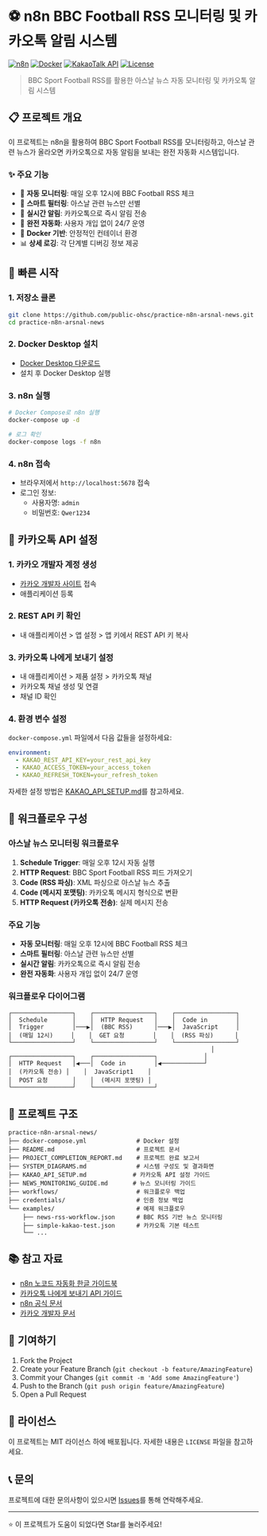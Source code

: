 # ⚽ n8n BBC Football RSS 모니터링 및 카카오톡 알림 시스템

[![n8n](https://img.shields.io/badge/n8n-1.116.2-blue.svg)](https://n8n.io/)
[![Docker](https://img.shields.io/badge/Docker-28.3.2-blue.svg)](https://www.docker.com/)
[![KakaoTalk API](https://img.shields.io/badge/KakaoTalk-API-yellow.svg)](https://developers.kakao.com/)
[![License](https://img.shields.io/badge/License-MIT-green.svg)](LICENSE)

> BBC Sport Football RSS를 활용한 아스날 뉴스 자동 모니터링 및 카카오톡 알림 시스템

## 📋 프로젝트 개요

이 프로젝트는 n8n을 활용하여 BBC Sport Football RSS를 모니터링하고, 아스날 관련 뉴스가 올라오면 카카오톡으로 자동 알림을 보내는 완전 자동화 시스템입니다.

### ✨ 주요 기능

- 🔄 **자동 모니터링**: 매일 오후 12시에 BBC Football RSS 체크
- 🎯 **스마트 필터링**: 아스날 관련 뉴스만 선별
- 📱 **실시간 알림**: 카카오톡으로 즉시 알림 전송
- 🤖 **완전 자동화**: 사용자 개입 없이 24/7 운영
- 🐳 **Docker 기반**: 안정적인 컨테이너 환경
- 📊 **상세 로깅**: 각 단계별 디버깅 정보 제공

## 🚀 빠른 시작

### 1. 저장소 클론
```bash
git clone https://github.com/public-ohsc/practice-n8n-arsnal-news.git
cd practice-n8n-arsnal-news
```

### 2. Docker Desktop 설치
- [Docker Desktop 다운로드](https://www.docker.com/products/docker-desktop/)
- 설치 후 Docker Desktop 실행

### 3. n8n 실행
```bash
# Docker Compose로 n8n 실행
docker-compose up -d

# 로그 확인
docker-compose logs -f n8n
```

### 4. n8n 접속
- 브라우저에서 `http://localhost:5678` 접속
- 로그인 정보:
  - 사용자명: `admin`
  - 비밀번호: `Qwer1234`

## 📱 카카오톡 API 설정

### 1. 카카오 개발자 계정 생성
- [카카오 개발자 사이트](https://developers.kakao.com/) 접속
- 애플리케이션 등록

### 2. REST API 키 확인
- 내 애플리케이션 > 앱 설정 > 앱 키에서 REST API 키 복사

### 3. 카카오톡 나에게 보내기 설정
- 내 애플리케이션 > 제품 설정 > 카카오톡 채널
- 카카오톡 채널 생성 및 연결
- 채널 ID 확인

### 4. 환경 변수 설정
`docker-compose.yml` 파일에서 다음 값들을 설정하세요:
```yaml
environment:
  - KAKAO_REST_API_KEY=your_rest_api_key
  - KAKAO_ACCESS_TOKEN=your_access_token
  - KAKAO_REFRESH_TOKEN=your_refresh_token
```

자세한 설정 방법은 [KAKAO_API_SETUP.md](KAKAO_API_SETUP.md)를 참고하세요.

## 🔧 워크플로우 구성

### 아스날 뉴스 모니터링 워크플로우
1. **Schedule Trigger**: 매일 오후 12시 자동 실행
2. **HTTP Request**: BBC Sport Football RSS 피드 가져오기
3. **Code (RSS 파싱)**: XML 파싱으로 아스날 뉴스 추출
4. **Code (메시지 포맷팅)**: 카카오톡 메시지 형식으로 변환
5. **HTTP Request (카카오톡 전송)**: 실제 메시지 전송

### 주요 기능
- **자동 모니터링**: 매일 오후 12시에 BBC Football RSS 체크
- **스마트 필터링**: 아스날 관련 뉴스만 선별
- **실시간 알림**: 카카오톡으로 즉시 알림 전송
- **완전 자동화**: 사용자 개입 없이 24/7 운영

### 워크플로우 다이어그램
```
┌─────────────────┐    ┌─────────────────┐    ┌─────────────────┐
│  Schedule       │    │  HTTP Request   │    │  Code in        │
│  Trigger        │───▶│  (BBC RSS)      │───▶│  JavaScript     │
│  (매일 12시)     │    │  GET 요청        │    │  (RSS 파싱)      │
└─────────────────┘    └─────────────────┘    └─────────────────┘
                                                         │
┌─────────────────┐    ┌─────────────────┐             │
│  HTTP Request   │◀───│  Code in        │◀────────────┘
│  (카카오톡 전송) │    │  JavaScript1    │
│  POST 요청       │    │  (메시지 포맷팅) │
└─────────────────┘    └─────────────────┘
```

## 📁 프로젝트 구조
```
practice-n8n-arsnal-news/
├── docker-compose.yml              # Docker 설정
├── README.md                       # 프로젝트 문서
├── PROJECT_COMPLETION_REPORT.md    # 프로젝트 완료 보고서
├── SYSTEM_DIAGRAMS.md              # 시스템 구성도 및 결과화면
├── KAKAO_API_SETUP.md             # 카카오톡 API 설정 가이드
├── NEWS_MONITORING_GUIDE.md       # 뉴스 모니터링 가이드
├── workflows/                      # 워크플로우 백업
├── credentials/                    # 인증 정보 백업
└── examples/                       # 예제 워크플로우
    ├── news-rss-workflow.json      # BBC RSS 기반 뉴스 모니터링
    ├── simple-kakao-test.json      # 카카오톡 기본 테스트
    └── ...
```

## 📚 참고 자료
- [n8n 노코드 자동화 한글 가이드북](https://wikidocs.net/290881)
- [카카오톡 나에게 보내기 API 가이드](https://wikidocs.net/290905)
- [n8n 공식 문서](https://docs.n8n.io/)
- [카카오 개발자 문서](https://developers.kakao.com/docs)

## 🤝 기여하기

1. Fork the Project
2. Create your Feature Branch (`git checkout -b feature/AmazingFeature`)
3. Commit your Changes (`git commit -m 'Add some AmazingFeature'`)
4. Push to the Branch (`git push origin feature/AmazingFeature`)
5. Open a Pull Request

## 📄 라이선스

이 프로젝트는 MIT 라이선스 하에 배포됩니다. 자세한 내용은 `LICENSE` 파일을 참고하세요.

## 📞 문의

프로젝트에 대한 문의사항이 있으시면 [Issues](https://github.com/public-ohsc/practice-n8n-arsnal-news/issues)를 통해 연락해주세요.

---

⭐ 이 프로젝트가 도움이 되었다면 Star를 눌러주세요!
